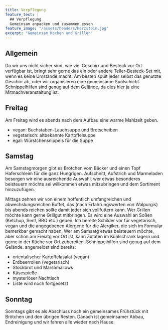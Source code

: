 ```yaml
---
title: Verpflegung
feature_text: |
  ## Verpflegung
  Gemeinsam anpacken und zusammen essen
feature_image: "/assets/headers/herzstein.jpg"
excerpt: "Gemeinsam Kochen und Grillen"
---
```


## Allgemein

Da wir uns nicht sicher sind, wie viel Geschirr und Besteck vor Ort verfügbar ist, bringt sehr gerne das ein oder andere Teller-Besteck-Set mit, 
wenn es keine Umstände macht. Am besten spült jeder selbst das genutzte Geschirr ab, oder wir organisieren eine gemeinsame Spülschicht. 
Schnippelhilfen sind genug auf dem Gelände, da dies hier ja eine Mitmachveranstaltung ist.

## Freitag

Am Freitag wird es abends nach dem Aufbau eine warme Mahlzeit geben.

- vegan: Buchstaben-Lauchsuppe und Brotscheiben 
- vegetarisch: altbekannte Kartoffelsuppe
- egal: Würstchensnippels für die Suppe

## Samstag

Am Samstagmorgen gibt es Brötchen vom Bäcker und einen Topf Haferschleim für die ganz Hungrigen. Aufschnitt, Aufstrich
und Marmeladen besorgen wir eine ausreichende Auswahl, wer etwas besonderes beisteuern möchte sei willkommen etwas
mitzubringen und dem Sortiment hinzuzufügen.

Mittags zehren wir von einem hoffentlich umfangreichen und abwechslungsreichen Buffet, das (nach Erfahrungswerten von
Walpurgis) bis abends reichen sollte damit jeder sich vollfuttern kann. Wer Grillen möchte kann gerne Grillgut
mitbringen. Es wird eine Auswahl an Soßen (Ketchup, Senf, BBQ etc.) geben. Ich bereite Schilder vor für vegetarisch,
vegan und die angegebenen Alergene für die Alergiker, die sich im Formular bemerkbar gemacht haben. Wer am Samsatg etwas
beisteuern möchte, aber schon am Freiatg vor Ort ist, kann Zutaten im Kühlschrank lagern und gerne in der Küche vor Ort
zubereiten. Schnippelhilfen sind genug auf dem Gelände.
angemeldet sind bereits:

- orientalischer Kartoffelasalat (vegan)
- Erdbeerrollen (vegetarisch)
- Stockbrot und Marshmallows
- Käsespieße 
- mysteriöser Nachtisch 
- Liste wird noch fortgesetzt

## Sonntag

Sonntags gibt es als Abschluss noch ein gemeinsames Frühstück mit Brötchen und den übrigen Resten. Danach ist gemeinsamer Abbau, Endreinigung und
wir fahren alle wieder nach Hause. 

